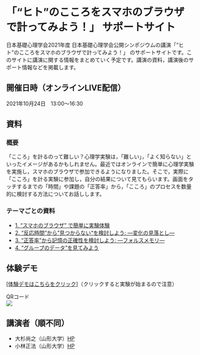 # 「“ヒト”のこころをスマホのブラウザで計ってみよう！」 サポートサイト

日本基礎心理学会2021年度 日本基礎心理学会公開シンポジウムの講演「“ヒト”のこころをスマホのブラウザで計ってみよう！」 のサポートサイトです。このサイトに講演に関する情報をまとめていく予定です。講演の資料，講演後のサポート情報などを掲載します。

## 開催日時（オンラインLIVE配信）

2021年10月24日　13:00〜16:30

## 資料

### 概要
「こころ」を計るのって難しい？心理学実験は，「難しい」，「よく知らない」といったイメージがあるかもしれません。最近ではオンラインで簡単に心理学実験を実施し，スマホのブラウザで参加できるようになりました。そこで，実際に「こころ」を計る実験に参加し，自分の結果について見てもらいます。画面をタッチするまでの「時間」や課題の「正答率」から，「こころ」のプロセスを数量的に検討する方法についてお話しします。

### テーマごとの資料
 * [1. “スマホのブラウザ” で簡単に実験体験](./1_introduction.md)
 * [2. “反応時間“から”見つからない“を検討しよう: ―変化の見落とし―](./2_cb.md)
 * [3. “正答率”から記憶の正確性を検討しよう: ―フォルスメモリ―](./3_fm.md)
 * [4. “グループのデータ”を見てみよう](./4_conclusion.md)

## 体験デモ

<a href="./demo/ws_kisoshin2021/" target="_blank" rel="noopener noreferrer">[体験デモはこちらをクリック]</a>（クリックすると実験が始まるので注意）

QRコード    
<image src = "./image/QR_860939.png">    


## 講演者（順不同）
 * 大杉尚之（山形大学）[HP](http://tosugi2010.sakura.ne.jp/index.html)
 * 小林正法（山形大学）[HP](https://mklab.info/)
